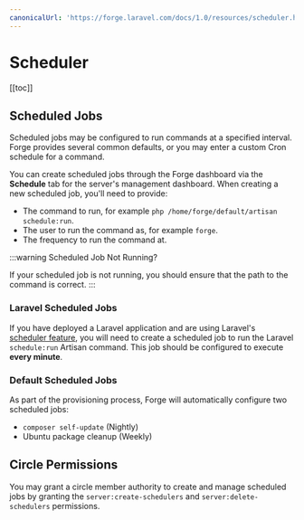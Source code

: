 ```yaml
---
canonicalUrl: 'https://forge.laravel.com/docs/1.0/resources/scheduler.html'
---
```

# Scheduler

[[toc]]

## Scheduled Jobs

Scheduled jobs may be configured to run commands at a specified interval. Forge provides several common defaults, or you may enter a custom Cron schedule for a command.

You can create scheduled jobs through the Forge dashboard via the **Schedule** tab for the server's management dashboard. When creating a new scheduled job, you'll need to provide:

- The command to run, for example `php /home/forge/default/artisan schedule:run`.
- The user to run the command as, for example `forge`.
- The frequency to run the command at.

:::warning Scheduled Job Not Running?

If your scheduled job is not running, you should ensure that the path to the command is correct.
:::

### Laravel Scheduled Jobs

If you have deployed a Laravel application and are using Laravel's [scheduler feature](https://laravel.com/docs/scheduling), you will need to create a scheduled job to run the Laravel `schedule:run` Artisan command. This job should be configured to execute **every minute**.

### Default Scheduled Jobs

As part of the provisioning process, Forge will automatically configure two scheduled jobs:

- `composer self-update` (Nightly)
- Ubuntu package cleanup (Weekly)

## Circle Permissions

You may grant a circle member authority to create and manage scheduled jobs by granting the `server:create-schedulers` and `server:delete-schedulers` permissions.
